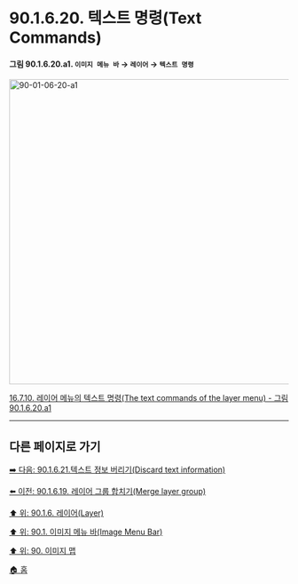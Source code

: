 # 90.1.6.20. 텍스트 명령(Text Commands)

<a id="90-01-06-20-a1"></a>

#### 그림 90.1.6.20.a1. `이미지 메뉴 바` → `레이어` → `텍스트 명령`
<img width="970" height="549" alt="90-01-06-20-a1" src="https://github.com/user-attachments/assets/8911e0da-491c-4e08-8c1a-00ec473c6417" />

[16.7.10. 레이어 메뉴의 텍스트 명령(The text commands of the layer menu) - 그림 90.1.6.20.a1](./16-07-10-the-text-commands-of-the-layer-menu.md#90-01-06-20-a1)

***

## 다른 페이지로 가기

[➡️ 다음: 90.1.6.21.텍스트 정보 버리기(Discard text information)](./90-01-06-21-discard_text_information.md)

[⬅️ 이전: 90.1.6.19. 레이어 그룹 합치기(Merge layer group)](./90-01-06-19-merge_layer_group.md)

[⬆️ 위: 90.1.6. 레이어(Layer)](./90-01-06-00-layer.md)

[⬆️ 위: 90.1. 이미지 메뉴 바(Image Menu Bar)](./90-01-00-image-menu-bar.md)

[⬆️ 위: 90. 이미지 맵](./90-00-image-map.md)

[🏠 홈](./00-home.md)
